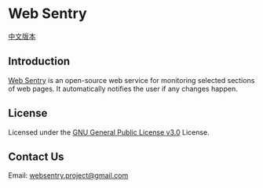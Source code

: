 # Web Sentry

[中文版本](./README.cn.md)

## Introduction

[Web Sentry](./) is an open-source web service for monitoring selected sections of web pages. It automatically notifies the user if any changes happen.

## License

Licensed under the [GNU General Public License v3.0](./LICENSE) License.

## Contact Us

Email: [websentry.project@gmail.com](mailto:websentry.project@gmail.com)